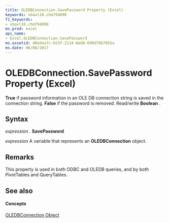 ```yaml
---
title: OLEDBConnection.SavePassword Property (Excel)
keywords: vbaxl10.chm794090
f1_keywords:
- vbaxl10.chm794090
ms.prod: excel
api_name:
- Excel.OLEDBConnection.SavePassword
ms.assetid: d8edaa7c-b53f-2114-0ad8-699d78b7893a
ms.date: 06/08/2017
---
```



# OLEDBConnection.SavePassword Property (Excel)

 **True** if password information in an OLE DB connection string is saved in the connection string. **False** if the password is removed. Read/write **Boolean** .


## Syntax

 _expression_ . **SavePassword**

 _expression_ A variable that represents an **OLEDBConnection** object.


## Remarks

This property is used in both ODBC and OLEDB queries, and by both PivotTables and QueryTables.


## See also


#### Concepts


[OLEDBConnection Object](oledbconnection-object-excel.md)

